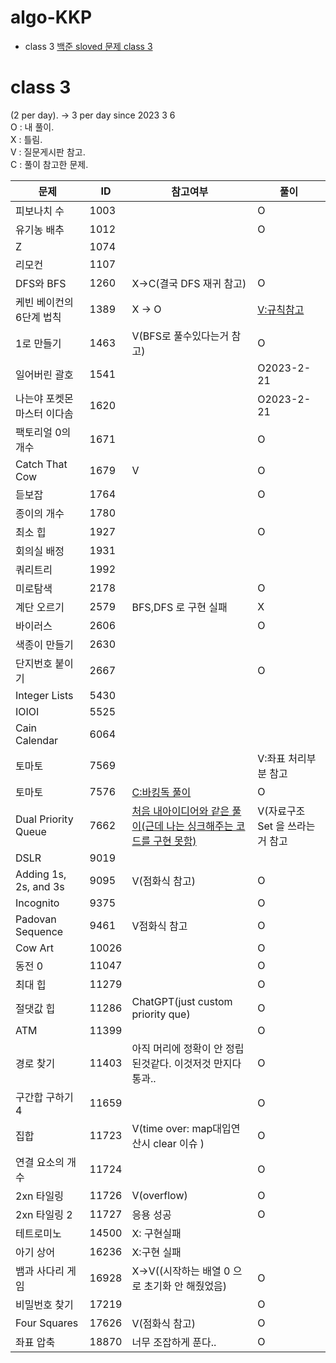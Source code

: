 # algo-KKP

- class 3 [백준 sloved 문제 class 3](https://solved.ac/en/class/3)



# class 3  
(2 per day). -> 3 per day since 2023 3 6    
O : 내 풀이.    
X : 틀림.   
V : 질문게시판 참고.    
C : 풀이 참고한 문제.    

|문제|ID|참고여부|풀이|
|-------|---|---|---|
|피보나치 수|1003||O|
|유기농 배추|1012||O|
|Z|1074|||
|리모컨|1107|||
|DFS와 BFS|1260|X->C(결국 DFS 재귀 참고)|O|
|케빈 베이컨의 6단계 법칙|1389|X -> O|[V:규칙참고](https://velog.io/@jxlhe46/백준-1389번.-케빈-베이컨의-6단계-법칙)|
|1로 만들기|1463|V(BFS로 풀수있다는거 참고)|O|
|일어버린 괄호|1541||O2023-2-21|
|나는야 포켓몬 마스터 이다솜|1620||O2023-2-21|
|팩토리얼 0의 개수|1671||O|
|Catch That Cow|1679|V|O|
|듣보잡|1764||O|
|종이의 개수|1780|||
|최소 힙|1927||O|
|회의실 배정|1931|||
|쿼리트리|1992|||
|미로탐색|2178||O|
|계단 오르기|2579|BFS,DFS 로 구현 실패|X|
|바이러스|2606||O|
|색종이 만들기|2630|||
|단지번호 붙이기|2667||O|
|Integer Lists|5430|||
|IOIOI|5525|||
|Cain Calendar|6064|||
|토마토|7569||V:좌표 처리부분 참고|
|토마토|7576|[C:바킹독 풀이](https://blog.encrypted.gg/941)|O|
|Dual Priority Queue|7662|[처음 내아이디어와 같은 풀이(근데 나는 싱크해주는 코드를 구현 못함)](https://velog.io/@mttw2820/%EB%B0%B1%EC%A4%80-7662.-%EC%9D%B4%EC%A4%91-%EC%9A%B0%EC%84%A0%EC%88%9C%EC%9C%84-%ED%81%90)|V(자료구조 Set 을 쓰라는거 참고|
|DSLR|9019|||
|Adding 1s, 2s, and 3s|9095|V(점화식 참고)|O|
|Incognito|9375||O|
|Padovan Sequence|9461|V점화식 참고|O|
|Cow Art|10026||O|
|동전 0|11047||O|
|최대 힙|11279||O|
|절댓값 힙|11286|ChatGPT(just custom priority que)|O|
|ATM|11399||O|
|경로 찾기|11403|아직 머리에 정확이 안 정립 된것같다. 이것저것 만지다 통과..|O|
|구간합 구하기 4|11659||O|
|집합|11723|V(time over: map대입연산시 clear 이슈 )|O|
|연결 요소의 개수|11724||O|
|2xn 타일링|11726|V(overflow)|O|
|2xn 타일링 2|11727|응용 성공|O|
|테트로미노|14500|X: 구현실패||
|아기 상어|16236|X:구현 실패||
|뱀과 사다리 게임|16928|X->V((시작하는 배열 0 으로 초기화 안 해줬었음)|O|
|비밀번호 찾기|17219||O|
|Four Squares|17626|V(점화식 참고)|O|
|좌표 압축|18870|너무 조잡하게 푼다..|O|
